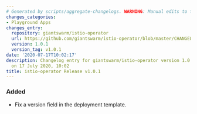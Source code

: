 ```yaml
---
# Generated by scripts/aggregate-changelogs. WARNING: Manual edits to this files will be overwritten.
changes_categories:
- Playground Apps
changes_entry:
  repository: giantswarm/istio-operator
  url: https://github.com/giantswarm/istio-operator/blob/master/CHANGELOG.md#v101---2020-07-19
  version: 1.0.1
  version_tag: v1.0.1
date: '2020-07-17T10:02:17'
description: Changelog entry for giantswarm/istio-operator version 1.0.1, published
  on 17 July 2020, 10:02
title: istio-operator Release v1.0.1
---
```


### Added 
- Fix a version field in the deployment template.
